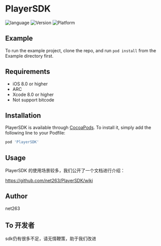 # PlayerSDK

![language](https://img.shields.io/badge/language-Object--C-brightgreen)
![Version](https://img.shields.io/badge/Version-3.7.10-brightgreen)
![Platform](https://img.shields.io/badge/Platform-iOS-brightgreen)

## Example

To run the example project, clone the repo, and run `pod install` from the Example directory first.

## Requirements

 - iOS 8.0 or higher
 - ARC
 - Xcode 8.0 or higher
 - Not support bitcode
 
## Installation

PlayerSDK is available through [CocoaPods](https://cocoapods.org). To install
it, simply add the following line to your Podfile:

```ruby
pod 'PlayerSDK'
```
## Usage

PlayerSDK 的使用场景较多，我们公开了一个文档进行介绍：

https://github.com/net263/PlayerSDK/wiki



## Author

net263

## To 开发者

sdk仍有很多不足，请无情鞭策，助于我们改进
